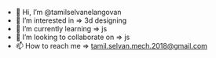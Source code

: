 - 👋 Hi, I’m @tamilselvanelangovan
- 👀 I’m interested in => 3d designing
- 🌱 I’m currently learning => js
- 💞️ I’m looking to collaborate on => js
- 📫 How to reach me => tamil.selvan.mech.2018@gmail.com

